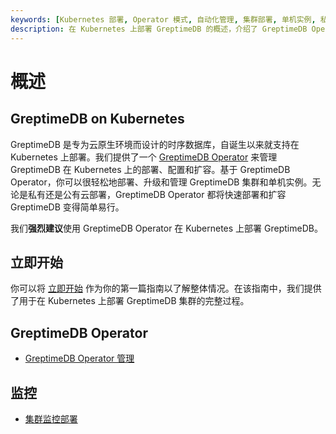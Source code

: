 ```yaml
---
keywords: [Kubernetes 部署, Operator 模式, 自动化管理, 集群部署, 单机实例, 私有云, 公有云]
description: 在 Kubernetes 上部署 GreptimeDB 的概述，介绍了 GreptimeDB Operator 的功能和使用方法。
---
```


# 概述

## GreptimeDB on Kubernetes

GreptimeDB 是专为云原生环境而设计的时序数据库，自诞生以来就支持在 Kubernetes 上部署。我们提供了一个 [GreptimeDB Operator](https://github.com/GrepTimeTeam/greptimedb-operator) 来管理 GreptimeDB 在 Kubernetes 上的部署、配置和扩容。基于 GreptimeDB Operator，你可以很轻松地部署、升级和管理 GreptimeDB 集群和单机实例。无论是私有还是公有云部署，GreptimeDB Operator 都将快速部署和扩容 GreptimeDB 变得简单易行。

我们**强烈建议**使用 GreptimeDB Operator 在 Kubernetes 上部署 GreptimeDB。

## 立即开始

你可以将 [立即开始](./getting-started.md) 作为你的第一篇指南以了解整体情况。在该指南中，我们提供了用于在 Kubernetes 上部署 GreptimeDB 集群的完整过程。

## GreptimeDB Operator

- [GreptimeDB Operator 管理](./greptimedb-operator-management.md)

## 监控

- [集群监控部署](./monitoring/cluster-monitoring-deployment.md)
